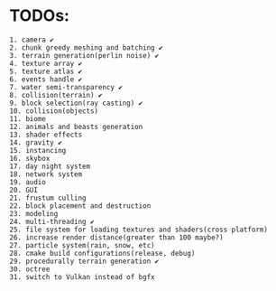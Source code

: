 # TODOs:
	1. camera ✔
	2. chunk greedy meshing and batching ✔
	3. terrain generation(perlin noise) ✔
	4. texture array ✔
	5. texture atlas ✔
	6. events handle ✔
	7. water semi-transparency ✔
	8. collision(terrain) ✔
	9. block selection(ray casting) ✔
	10. collision(objects)
	11. biome
	12. animals and beasts generation
	13. shader effects
	14. gravity ✔
	15. instancing
	16. skybox
	17. day night system
	18. network system
	19. audio
	20. GUI
	21. frustum culling
	22. block placement and destruction
	23. modeling
	24. multi-threading ✔
	25. file system for loading textures and shaders(cross platform)
	26. increase render distance(greater than 100 maybe?)
	27. particle system(rain, snow, etc)
	28. cmake build configurations(release, debug)
	29. procedurally terrain generation ✔
	30. octree
	31. switch to Vulkan instead of bgfx
